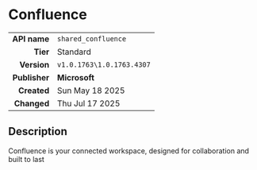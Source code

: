 # Confluence
| | |
|-:|-|
|**API name**|`shared_confluence`|
|**Tier**|Standard|
|**Version**|`v1.0.1763\1.0.1763.4307`|
|**Publisher**|**Microsoft**|
|**Created**|Sun May 18 2025|
|**Changed**|Thu Jul 17 2025|

## Description
Confluence is your connected workspace, designed for collaboration and built to last
